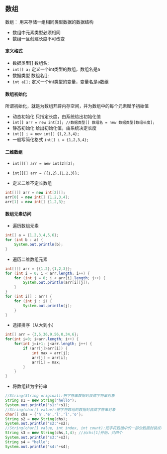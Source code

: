 ## 数组
数组： 用来存储一组相同类型数据的数据结构

- 数组中元素类型必须相同
- 数组一旦创建长度不可改变

#### 定义格式
- 数据类型[] 数组名;
 - `int[] a;` 定义一个int类型的数组，数组名是a
- 数据类型 数组名[];
 - `int a[];` 定义一个int类型的变量，变量名是a数组

#### 数组初始化
所谓初始化，就是为数组开辟内存空间，并为数组中的每个元素赋予初始值

- 动态初始化	只指定长度，由系统给出初始化值
 - `int[] arr = new int[3]; //数据类型[] 数组名 = new 数据类型[数组长度];`
- 静态初始化	给出初始化值，由系统决定长度
 - `int[] i = new int[] {1,2,3,4};`
 - 一般写简化格式 `int[] i = {1,2,3,4};`

#### 二维数组 
- `int[][] arr = new int[2][2];` 

- `int[][] arr = {{1,2},{1,2,3}};`
- 定义二维不定长数组
```java
int[][] arr = new int[2][];
arr[0] = new int[] {1,2,3,4};
arr[1] = new int[] {1,2,3};
 ````



#### 数组元素访问

- 遍历数组元素
```java
int[] a = {1,2,3,4,5,6};
for (int b : a) { 
	System.out.println(b);
}
```

- 遍历二维数组元素
```java
int[][] arr = {{1,2},{1,2,3}};
for (int i = 0; i < arr.length; i++) {
    for (int j = 0; j < arr[i].length; j++) {
        System.out.println(arr[i][j]);
    }
}
for (int i[] : arr) {
    for (int j : i) {
        System.out.println(j);
    }
}
```

- 选择排序（从大到小）
```java
int[] arr = {3,5,36,9,56,0,34,6};
for(int i=0; i<arr.length; i++) {
	for(int j=i+1; j<arr.length; j++) {
		if (arr[j]>arr[i]) {
			int max = arr[j];
			arr[j] = arr[i];
			arr[i] = max;
		} 
	}
}
```

- 将数组转为字符串
```java
//String(String original):把字符串数据封装成字符串对象
String s1 = new String("hello");
System.out.println("s1:"+s1);
//String(char[] value):把字符数组的数据封装成字符串对象
char[] chs = {'h','e','l','l','o'};
String s2 = new String(chs);
System.out.println("s2:"+s2);
//String(char[] value, int index, int count):把字符数组中的一部分数据封装成字符串对象
String s3 = new String(chs,1,4); //从chs[1]开始，共四个
System.out.println("s3:"+s3);
String s4 = "hello";
System.out.println("s4:"+s4);
```

 